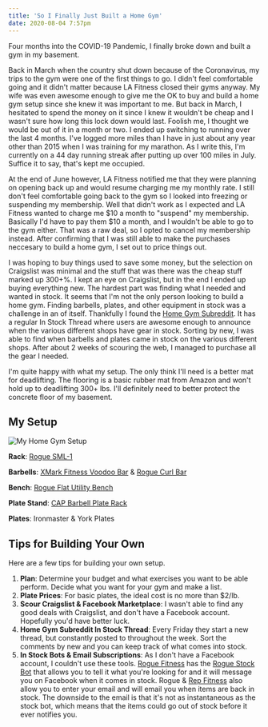 ```yaml
---
title: 'So I Finally Just Built a Home Gym'
date: 2020-08-04 7:57pm
---
```


Four months into the COVID-19 Pandemic, I finally broke down and built a gym in my basement.

Back in March when the country shut down because of the Coronavirus, my trips to the gym were one of the first things to go. I didn't feel comfortable going and it didn't matter because LA Fitness closed their gyms anyway. My wife was even awesome enough to give me the OK to buy and build a home gym setup since she knew it was important to me. But back in March, I hesitated to spend the money on it since I knew it wouldn't be cheap and I wasn't sure how long this lock down would last. Foolish me, I thought we would be out of it in a month or two. I ended up switching to running over the last 4 months. I've logged more miles than I have in just about any year other than 2015 when I was training for my marathon. As I write this, I'm currently on a 44 day running streak after putting up over 100 miles in July. Suffice it to say, that's kept me occupied.

At the end of June however, LA Fitness notified me that they were planning on opening back up and would resume charging me my monthly rate. I still don't feel comfortable going back to the gym so I looked into freezing or suspending my membership. Well that didn't work as I expected and LA Fitness wanted to charge me $10 a month to "suspend" my membership. Basically I'd have to pay them $10 a month, and I wouldn't be able to go to the gym either. That was a raw deal, so I opted to cancel my membership instead. After confirming that I was still able to make the purchases neccesary to build a home gym, I set out to price things out.

I was hoping to buy things used to save some money, but the selection on Craigslist was minimal and the stuff that was there was the cheap stuff marked up 300+%. I kept an eye on Craigslist, but in the end I ended up buying everything new. The hardest part was finding what I needed and wanted in stock. It seems that I'm not the only person looking to build a home gym. Finding barbells, plates, and other equipment in stock was a challenge in an of itself. Thankfully I found the [Home Gym Subreddit](https://www.reddit.com/r/homegym). It has a regular In Stock Thread where users are awesome enough to announce when the various different shops have gear in stock. Sorting by new, I was able to find when barbells and plates came in stock on the various different shops. After about 2 weeks of scouring the web, I managed to purchase all the gear I needed.

I'm quite happy with what my setup. The only think I'll need is a better mat for deadlifting. The flooring is a basic rubber mat from Amazon and won't hold up to deadlifting 300+ lbs. I'll definitely need to better protect the concrete floor of my basement.

## My Setup

<div class="centered-image"><img src="/assets/images/posts/homegym.jpg" alt="My Home Gym Setup" class="shadowed" /></div>

**Rack**: [Rogue SML-1](https://www.roguefitness.com/sml-1-rogue-70-monster-lite-squat-stand)

**Barbells**: [XMark Fitness Voodoo Bar](https://www.xmarkfitness.com/voodoo-commercial-7-olympic-bar/) & [Rogue Curl Bar](https://www.roguefitness.com/rogue-curl-bar)

**Bench**: [Rogue Flat Utility Bench](https://www.roguefitness.com/rogue-flat-utility-bench)

**Plate Stand**: [CAP Barbell Plate Rack](https://www.amazon.com/CAP-Barbell-Olympic-2-Inch-Plate/dp/B0013SZC8S)

**Plates**: Ironmaster & York Plates

## Tips for Building Your Own

Here are a few tips for building your own setup.

1. **Plan**: Determine your budget and what exercises you want to be able perform. Decide what you want for your gym and make a list.
2. **Plate Prices**: For basic plates, the ideal cost is no more than \$2/lb.
3. **Scour Craigslist & Facebook Marketplace**: I wasn't able to find any good deals with Craigslist, and don't have a Facebook account. Hopefully you'd have better luck.
4. **Home Gym Subreddit In Stock Thread**: Every Friday they start a new thread, but constantly posted to throughout the week. Sort the comments by new and you can keep track of what comes into stock.
5. **In Stock Bots & Email Subscriptions**: As I don't have a Facebook account, I couldn't use these tools. [Rogue Fitness](https://www.roguefitness) has the [Rogue Stock Bot](https://roguestockbot.com/) that allows you to tell it what you're looking for and it will message you on Facebook when it comes in stock. Rogue & [Rep Fitness](https://www.repfitness.com/) also allow you to enter your email and will email you when items are back in stock. The downside to the email is that it's not as instantaneous as the stock bot, which means that the items could go out of stock before it ever notifies you.

